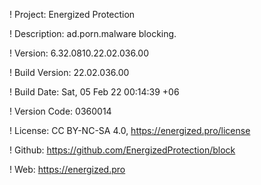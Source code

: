 ! Project: Energized Protection

! Description: ad.porn.malware blocking.

! Version: 6.32.0810.22.02.036.00

! Build Version: 22.02.036.00

! Build Date: Sat, 05 Feb 22 00:14:39 +06

! Version Code: 0360014

! License: CC BY-NC-SA 4.0, https://energized.pro/license

! Github: https://github.com/EnergizedProtection/block

! Web: https://energized.pro
